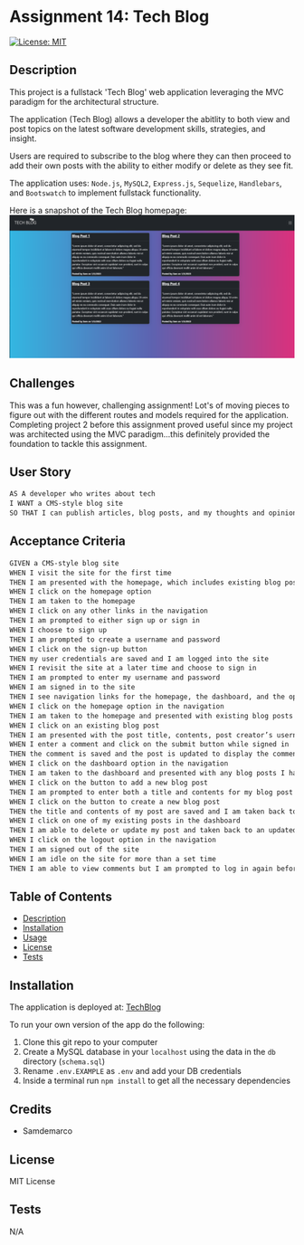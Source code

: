 # Assignment 14: Tech Blog

[![License: MIT](https://img.shields.io/badge/License-MIT-yellow.svg)](https://opensource.org/licenses/MIT)

## Description

This project is a fullstack 'Tech Blog' web application leveraging the MVC paradigm for the architectural structure. 

The application (Tech Blog) allows a developer the abitlity to both view and post topics on the latest software development skills, strategies, and insight. 

Users are required to subscribe to the blog where they can then proceed to add their own posts with the ability to either modify or delete as they see fit.

The application uses: `Node.js`, `MySQL2`, `Express.js`, `Sequelize`, `Handlebars`, and `Bootswatch` to implement fullstack functionality.

Here is a snapshot of the Tech Blog homepage:
    <br />
![Tech Blog](TechBlogSnapshot.png)

 ## Challenges

This was a fun however, challenging assignment! Lot's of moving pieces to figure out with the different routes and models required for the application. Completing project 2 before this assignment proved useful since my project was architected using the MVC paradigm...this definitely provided the foundation to tackle this assignment. 

## User Story

```md
AS A developer who writes about tech
I WANT a CMS-style blog site
SO THAT I can publish articles, blog posts, and my thoughts and opinions
```

## Acceptance Criteria

```md
GIVEN a CMS-style blog site
WHEN I visit the site for the first time
THEN I am presented with the homepage, which includes existing blog posts if any have been posted; navigation links for the homepage and the dashboard; and the option to log in
WHEN I click on the homepage option
THEN I am taken to the homepage
WHEN I click on any other links in the navigation
THEN I am prompted to either sign up or sign in
WHEN I choose to sign up
THEN I am prompted to create a username and password
WHEN I click on the sign-up button
THEN my user credentials are saved and I am logged into the site
WHEN I revisit the site at a later time and choose to sign in
THEN I am prompted to enter my username and password
WHEN I am signed in to the site
THEN I see navigation links for the homepage, the dashboard, and the option to log out
WHEN I click on the homepage option in the navigation
THEN I am taken to the homepage and presented with existing blog posts that include the post title and the date created
WHEN I click on an existing blog post
THEN I am presented with the post title, contents, post creator’s username, and date created for that post and have the option to leave a comment
WHEN I enter a comment and click on the submit button while signed in
THEN the comment is saved and the post is updated to display the comment, the comment creator’s username, and the date created
WHEN I click on the dashboard option in the navigation
THEN I am taken to the dashboard and presented with any blog posts I have already created and the option to add a new blog post
WHEN I click on the button to add a new blog post
THEN I am prompted to enter both a title and contents for my blog post
WHEN I click on the button to create a new blog post
THEN the title and contents of my post are saved and I am taken back to an updated dashboard with my new blog post
WHEN I click on one of my existing posts in the dashboard
THEN I am able to delete or update my post and taken back to an updated dashboard
WHEN I click on the logout option in the navigation
THEN I am signed out of the site
WHEN I am idle on the site for more than a set time
THEN I am able to view comments but I am prompted to log in again before I can add, update, or delete comments
```

## Table of Contents

- [Description](#description)
- [Installation](#installation)
- [Usage](#usage)
- [License](#license)
- [Tests](#tests)

## Installation

The application is deployed at: [TechBlog](https://assignment14-techblog.herokuapp.com/)

To run your own version of the app do the following:
1. Clone this git repo to your computer
2. Create a MySQL database in your `localhost` using the data in the `db` directory (`schema.sql`)
3. Rename `.env.EXAMPLE` as `.env` and add your DB credentials 
4. Inside a terminal run `npm install` to get all the necessary dependencies


## Credits

* Samdemarco

## License

MIT License

## Tests

N/A
